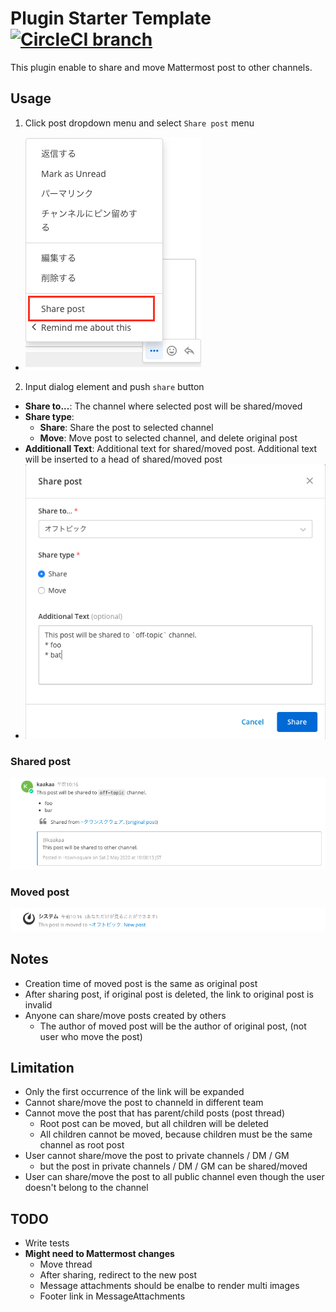 # Plugin Starter Template [![CircleCI branch](https://img.shields.io/circleci/project/github/mattermost/mattermost-plugin-starter-template/master.svg)](https://circleci.com/gh/mattermost/mattermost-plugin-starter-template)

This plugin enable to share and move Mattermost post to other channels.

## Usage
1. Click post dropdown menu and select `Share post` menu
  * ![dropdown](./screenshots/dropdown.png)
2. Input dialog element and push `share` button
  * **Share to...**: The channel where selected post will be shared/moved
  * **Share type**:
    * **Share**: Share the post to selected channel
    * **Move**: Move post to selected channel, and delete original post
  * **Additionall Text**: Additional text for shared/moved post. Additional text will be inserted to a head of shared/moved post 
  * ![dialog](./screenshots/dialog.png)

### Shared post
![shared_post](./screenshots/shared_post.png)

### Moved post
![moved_post](./screenshots/moved_post.png)


## Notes
* Creation time of moved post is the same as original post
* After sharing post, if original post is deleted, the link to original post is invalid
* Anyone can share/move posts created by others
  * The author of moved post will be the author of original post, (not user who move the post)

## Limitation
* Only the first occurrence of the link will be expanded
* Cannot share/move the post to channeld in different team
* Cannot move the post that has parent/child posts (post thread)
  * Root post can be moved, but all children will be deleted
  * All children cannot be moved, because children must be the same channel as root post
* User cannot share/move the post to private channels / DM / GM
  * but the post in private channels / DM / GM can be shared/moved
* User can share/move the post to all public channel even though the user doesn't belong to the channel


## TODO
* Write tests
* **Might need to Mattermost changes**
  * Move thread
  * After sharing, redirect to the new post
  * Message attachments should be enalbe to render multi images
  * Footer link in MessageAttachments
